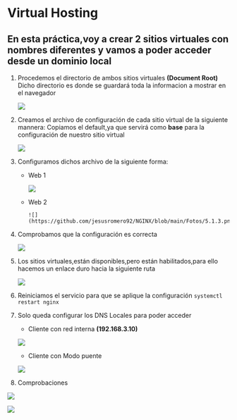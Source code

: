# Virtual Hosting
## En esta práctica,voy a crear 2 sitios virtuales con nombres diferentes y vamos a poder acceder desde un dominio local

1. Procedemos el directorio de ambos sitios virtuales **(Document Root)**
   Dicho directorio es donde se guardará toda la informacion a mostrar en el navegador
   
   ![](https://github.com/jesusromero92/NGINX/blob/main/Fotos/5.2.png)
   
2. Creamos el archivo de configuración de cada sitio virtual de la siguiente mannera:
   Copiamos el default,ya que servirá como **base** para la configuración de nuestro sitio virtual
   
     ![](https://github.com/jesusromero92/NGINX/blob/main/Fotos/5.1.png)
     
3. Configuramos dichos archivo de la siguiente forma:

    * Web 1
    
         ![](https://github.com/jesusromero92/NGINX/blob/main/Fotos/5.1.2.png)
         
    * Web 2
    
          ![](https://github.com/jesusromero92/NGINX/blob/main/Fotos/5.1.3.png)
          
4. Comprobamos que la configuración es correcta
 
   ![](https://github.com/jesusromero92/NGINX/blob/main/Fotos/5.6.png)
   
5. Los sitios virtuales,están disponibles,pero están habilitados,para ello hacemos un enlace duro hacia la siguiente ruta

   ![](https://github.com/jesusromero92/NGINX/blob/main/Fotos/5.3.png)

   
6. Reiniciamos el servicio para que se aplique la configuración
```systemctl restart nginx```

7. Solo queda configurar los DNS Locales para poder acceder

    * Cliente con red interna **(192.168.3.10)**
    
    ![](https://github.com/jesusromero92/NGINX/blob/main/Fotos/6.2-interna.png)
    
    * Cliente con Modo puente
    
    ![](https://github.com/jesusromero92/NGINX/blob/main/Fotos/5.7.png)
    
8. Comprobaciones

![](https://github.com/jesusromero92/NGINX/blob/main/Fotos/5.8.1.png)

![](https://github.com/jesusromero92/NGINX/blob/main/Fotos/5.8.2.png)

